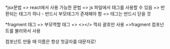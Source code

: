 \*jsx문법
=> react에서 사용 가능한 문법
=> js 파일에서 태그를 사용할 수 있음
=> 반환되는 태그가 하나 - 반드시 부모태그가 존재해야 함
=> 태그는 반드시 닫을 것

\*fragment 태그
=> 부모역할 태그
=> <></> 꺽쇠 괄호만 사용
=>fragment 컴포넌트를 불러와서 사용

컴포넌트 만들 때 이름은 항상 첫글자를 대문자로!
